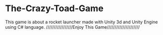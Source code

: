 # The-Crazy-Toad-Game
This game is about a rocket launcher made with Unity 3d and Unity Engine using C# language.
/////////////////Enjoy This Game/////////////////////
